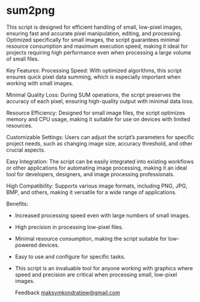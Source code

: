 # sum2png
This script is designed for efficient handling of small, low-pixel images, ensuring fast and accurate pixel manipulation, editing, and processing. Optimized specifically for small images, the script guarantees minimal resource consumption and maximum execution speed, making it ideal for projects requiring high performance even when processing a large volume of small files.

Key Features:
Processing Speed: With optimized algorithms, this script ensures quick pixel data summing, which is especially important when working with small images.

Minimal Quality Loss: During SUM operations, the script preserves the accuracy of each pixel, ensuring high-quality output with minimal data loss.

Resource Efficiency: Designed for small image files, the script optimizes memory and CPU usage, making it suitable for use on devices with limited resources.

Customizable Settings: Users can adjust the script’s parameters for specific project needs, such as changing image size, accuracy threshold, and other crucial aspects.

Easy Integration: The script can be easily integrated into existing workflows or other applications for automating image processing, making it an ideal tool for developers, designers, and image processing professionals.

High Compatibility: Supports various image formats, including PNG, JPG, BMP, and others, making it versatile for a wide range of applications.

Benefits:
- Increased processing speed even with large numbers of small images.
- High precision in processing low-pixel files.
- Minimal resource consumption, making the script suitable for low-powered devices.
- Easy to use and configure for specific tasks.
- This script is an invaluable tool for anyone working with graphics where speed and precision are critical when processing small, low-pixel images.

  Feedback maksymkondratiew@gmail.com
